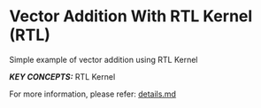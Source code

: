 Vector Addition With RTL Kernel (RTL)
======================

Simple example of vector addition using RTL Kernel

***KEY CONCEPTS:*** RTL Kernel


For more information, please refer: [details.md][]

[details.md]: details.md

